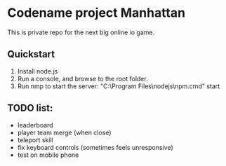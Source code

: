 # Codename project Manhattan

This is private repo for the next big online io game.

## Quickstart

1. Install node.js
2. Run a console, and browse to the root folder.
3. Run nmp to start the server: "C:\Program Files\nodejs\npm.cmd" start

## TODO list:
 - leaderboard
 - player team merge (when close)
 - teleport skill
 - fix keyboard controls (sometimes feels unresponsive)
 - test on mobile phone
